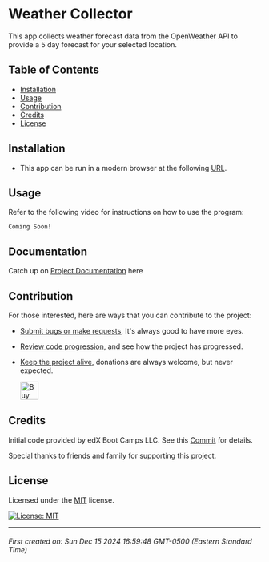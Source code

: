 # Weather Collector

This app collects weather forecast data from the OpenWeather API to provide a 5 day forecast for your selected location.



## Table of Contents

- [Installation](#installation)
- [Usage](#usage)
- [Contribution](#contribution)
- [Credits](#credits)
- [License](#license)





## Installation

* This app can be run in a modern browser at the following [URL](https://).





## Usage

Refer to the following video for instructions on how to use the program:

`Coming Soon!`




## Documentation

Catch up on [Project Documentation](https://github.com/ArtOfTheNiles/weather-collector/wiki) here




## Contribution

For those interested, here are ways that you can contribute to the project:

* [Submit bugs or make requests](https://github.com/ArtOfTheNiles/weather-collector/issues), It's always good to have more eyes.
* [Review code progression](https://github.com/ArtOfTheNiles/weather-collector/pulls), and see how the project has progressed.
* [Keep the project alive](https://ko-fi.com/artoftheniles#), donations are always welcome, but never expected.

    <a href='https://ko-fi.com/V7V116V0Z9' target='_blank'><img height='36' style='border:0px;height:36px;' src='https://storage.ko-fi.com/cdn/kofi6.png?v=6' border='0' alt='Buy Me a Coffee at ko-fi.com' /></a>




## Credits

Initial code provided by edX Boot Camps LLC. See this [Commit](https://github.com/ArtOfTheNiles/weather-collector/commit/4c5873b8326eb0105468da8e069b56fec402dcf3) for details.

Special thanks to friends and family for supporting this project.





## License

Licensed under the [MIT](LICENSE.txt) license. 

[![License: MIT](https://img.shields.io/badge/License-MIT-yellow.svg)](https://opensource.org/licenses/MIT)

---

###### First created on: Sun Dec 15 2024 16:59:48 GMT-0500 (Eastern Standard Time)
